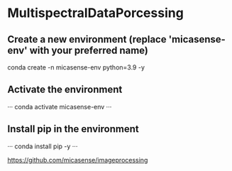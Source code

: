 # MultispectralDataPorcessing
## Create a new environment (replace 'micasense-env' with your preferred name)
conda create -n micasense-env python=3.9 -y

## Activate the environment
···
conda activate micasense-env
···

## Install pip in the environment
···
conda install pip -y
···


https://github.com/micasense/imageprocessing
